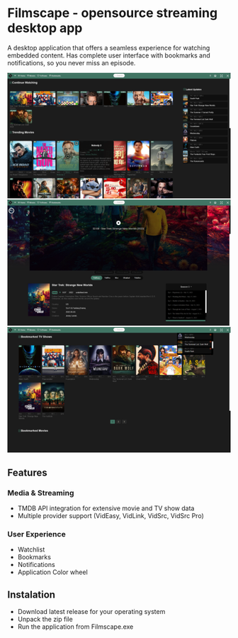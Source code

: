 # Filmscape - opensource streaming desktop app

A desktop application that offers a seamless experience for watching embedded content. Has complete user interface with bookmarks and notifications, so you never miss an episode.

![screenshot1](./screenshots/screenshot1.png)
![screenshot2](./screenshots/screenshot2.png)
![screenshot3](./screenshots/screenshot3.png)

## Features

### Media & Streaming
- TMDB API integration for extensive movie and TV show data
- Multiple provider support (VidEasy, VidLink, VidSrc, VidSrc Pro)

### User Experience
- Watchlist
- Bookmarks
- Notifications
- Application Color wheel

## Instalation
- Download latest release for your operating system
- Unpack the zip file
- Run the application from Filmscape.exe
